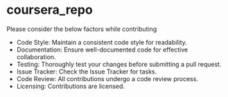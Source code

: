 # coursera_repo

Please consider the below factors while contributing
* Code Style:
Maintain a consistent code style for readability.
* Documentation:
Ensure well-documented code for effective collaboration.
* Testing:
Thoroughly test your changes before submitting a pull request.
* Issue Tracker:
Check the Issue Tracker for tasks.
* Code Review:
All contributions undergo a code review process.
* Licensing:
Contributions are licensed.
